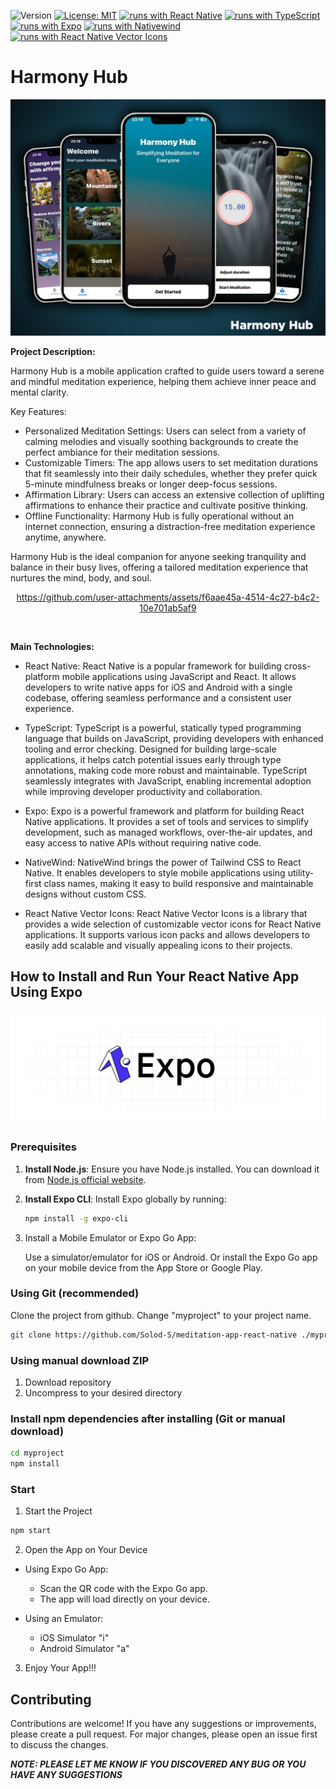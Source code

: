 ![Version](https://img.shields.io/badge/Version-1.0-blue.svg?cacheSeconds=2592000)
[![License: MIT](https://img.shields.io/badge/License-MIT-yellow.svg)](https://opensource.org/licenses/MIT)
[![runs with React Native](https://img.shields.io/badge/Runs%20with%20React%20Native-000.svg?style=flat-square&logo=react&labelColor=f3f3f3&logoColor=61DAFB)](https://reactnative.dev/)
[![runs with TypeScript](https://img.shields.io/badge/Runs%20with%20TypeScript-000.svg?style=flat-square&logo=typescript&labelColor=f3f3f3&logoColor=3178C6)](https://www.typescriptlang.org/)
[![runs with Expo](https://img.shields.io/badge/Runs%20with%20Expo-000.svg?style=flat-square&logo=expo&labelColor=f3f3f3&logoColor=000020)](https://expo.dev/)
[![runs with Nativewind](https://img.shields.io/badge/Runs%20with%20TailwindCSS-000.svg?style=flat-square&logo=tailwindcss&labelColor=f3f3f3&logoColor=06B6D4)](https://www.nativewind.dev/)
[![runs with React Native Vector Icons](https://img.shields.io/badge/Runs%20with%20React%20Native%20Vector%20Icons-000.svg?style=flat-square&logo=react&labelColor=f3f3f3&logoColor=61DAFB)](https://github.com/oblador/react-native-vector-icons)

# Harmony Hub

![Harmony Hub](/assets/Banner-min.jpg)

**Project Description:**

Harmony Hub is a mobile application crafted to guide users toward a serene and mindful meditation experience, helping them achieve inner peace and mental clarity.

Key Features:

- Personalized Meditation Settings: Users can select from a variety of calming melodies and visually soothing backgrounds to create the perfect ambiance for their meditation sessions.
- Customizable Timers: The app allows users to set meditation durations that fit seamlessly into their daily schedules, whether they prefer quick 5-minute mindfulness breaks or longer deep-focus sessions.
- Affirmation Library: Users can access an extensive collection of uplifting affirmations to enhance their practice and cultivate positive thinking.
- Offline Functionality: Harmony Hub is fully operational without an internet connection, ensuring a distraction-free meditation experience anytime, anywhere.

Harmony Hub is the ideal companion for anyone seeking tranquility and balance in their busy lives, offering a tailored meditation experience that nurtures the mind, body, and soul.

<div align="center">

https://github.com/user-attachments/assets/f6aae45a-4514-4c27-b4c2-10e701ab5af9

  <br />
</div>

**Main Technologies:**

- React Native: React Native is a popular framework for building cross-platform mobile applications using JavaScript and React. It allows developers to write native apps for iOS and Android with a single codebase, offering seamless performance and a consistent user experience.

- TypeScript: TypeScript is a powerful, statically typed programming language that builds on JavaScript, providing developers with enhanced tooling and error checking. Designed for building large-scale applications, it helps catch potential issues early through type annotations, making code more robust and maintainable. TypeScript seamlessly integrates with JavaScript, enabling incremental adoption while improving developer productivity and collaboration.

- Expo: Expo is a powerful framework and platform for building React Native applications. It provides a set of tools and services to simplify development, such as managed workflows, over-the-air updates, and easy access to native APIs without requiring native code.

- NativeWind: NativeWind brings the power of Tailwind CSS to React Native. It enables developers to style mobile applications using utility-first class names, making it easy to build responsive and maintainable designs without custom CSS.

- React Native Vector Icons: React Native Vector Icons is a library that provides a wide selection of customizable vector icons for React Native applications. It supports various icon packs and allows developers to easily add scalable and visually appealing icons to their projects.

## How to Install and Run Your React Native App Using Expo

![React Native App](/assets/exp.png)

### Prerequisites

1. **Install Node.js**: Ensure you have Node.js installed. You can download it from [Node.js official website](https://nodejs.org/).
2. **Install Expo CLI**: Install Expo globally by running:

   ```bash
   npm install -g expo-cli
   ```

3. Install a Mobile Emulator or Expo Go App:

   Use a simulator/emulator for iOS or Android.
   Or install the Expo Go app on your mobile device from the App Store or Google Play.

### Using Git (recommended)

Clone the project from github. Change "myproject" to your project name.

```bash
git clone https://github.com/Solod-S/meditation-app-react-native ./myproject
```

### Using manual download ZIP

1.  Download repository
2.  Uncompress to your desired directory

### Install npm dependencies after installing (Git or manual download)

```bash
cd myproject
npm install
```

### Start

1. Start the Project

```javascript
npm start
```

2. Open the App on Your Device

- Using Expo Go App:

  - Scan the QR code with the Expo Go app.
  - The app will load directly on your device.

- Using an Emulator:

  - iOS Simulator "i"
  - Android Simulator "a"

3. Enjoy Your App!!!

## Contributing

Contributions are welcome! If you have any suggestions or improvements, please create a pull request. For major changes, please open an issue first to discuss the changes.

**_NOTE: PLEASE LET ME KNOW IF YOU DISCOVERED ANY BUG OR YOU HAVE ANY SUGGESTIONS_**
